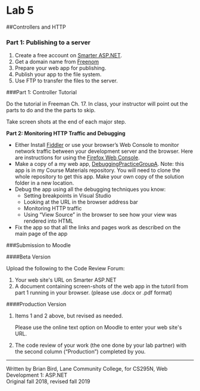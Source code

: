# Lab 5

##Controllers and HTTP

### Part 1: Publishing to a server

1. Create a free account on [Smarter ASP.NET](http://www.smarterasp.net/index?r=100953936).
2. Get a domain name from [Freenom](https://www.freenom.com/en/index.html?lang=en)
3. Prepare your web app for publishing.
4. Publish your app to the file system.
5. Use FTP to transfer the files to the server.

###Part 1: Controller Tutorial

Do the tutorial in Freeman Ch. 17. In class, your instructor will point out the parts to do and the the parts to skip.

Take screen shots at the end of each major step.

**Part 2: Monitoring HTTP Traffic and Debugging**

- Either Install [Fiddler](https://www.telerik.com/fiddler) or use your browser’s Web Console to monitor network traffic between your development server and the browser. Here are instructions for using the [Firefox Web Console](https://developer.mozilla.org/en-US/docs/Tools/Web_Console).
- Make a copy of a my web app, [DebuggingPracticeGroupA](https://github.com/LCC-CIT/CS295N-CourseMaterials/tree/master/Labs/Lab05/DebuggingPractice-GroupA).  Note: this app is in my Course Materials repository. You will need to clone the whole repository to get this app. Make your own copy of the solution folder in a new location.
- Debug the app using all the debugging techniques you know:
  - Setting breakpoints in Visual Studio
  - Looking at the URL in the browser address bar
  - Monitoring HTTP traffic
  - Using “View Source” in the browser to see how your view was rendered into HTML
- Fix the app so that all the links and pages work as described on the main page of the app

###Submission to Moodle

####Beta Version 

Upload the following to the Code Review Forum: 

1. Your web site's URL on Smarter ASP.NET
2. A document containing screen-shots of the web app in the tutoril from part 1 running in your browser. (please use .docx or .pdf format) 

####Production Version 

1. Items 1 and 2 above, but revised as needed. 

   Please use the online text option on Moodle to enter your web site's URL.
2. The code review of your work (the one done by your lab partner) with the second column (“Production”) completed by you. 



****

Written by Brian Bird, Lane Community College, for CS295N, Web Development 1: ASP.NET  
Original fall 2018, revised fall 2019